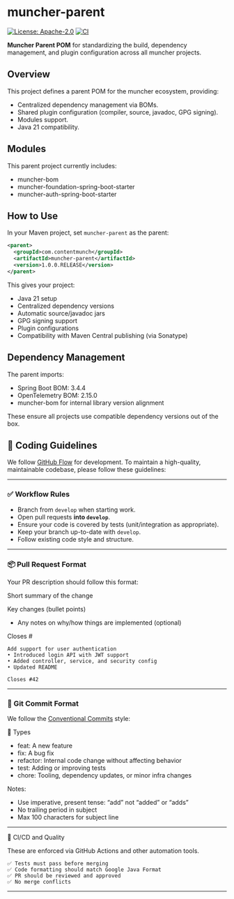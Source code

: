 # muncher-parent 
[![License: Apache-2.0](https://img.shields.io/badge/license-Apache%202.0-blue.svg)](./LICENSE)
[![CI](https://github.com/contentmunch/muncher-parent/actions/workflows/maven.yml/badge.svg)](https://github.com/contentmunch/muncher-parent/actions)


**Muncher Parent POM** for standardizing the build, dependency management, and plugin configuration across all muncher projects.

## Overview

This project defines a parent POM for the muncher ecosystem, providing:

- Centralized dependency management via BOMs.
- Shared plugin configuration (compiler, source, javadoc, GPG signing).
- Modules support.
- Java 21 compatibility.

## Modules

This parent project currently includes:

- muncher-bom
- muncher-foundation-spring-boot-starter
- muncher-auth-spring-boot-starter

## How to Use

In your Maven project, set `muncher-parent` as the parent:

```xml
<parent>
  <groupId>com.contentmunch</groupId>
  <artifactId>muncher-parent</artifactId>
  <version>1.0.0.RELEASE</version>
</parent>
```
This gives your project:
* Java 21 setup
* Centralized dependency versions
* Automatic source/javadoc jars
* GPG signing support
* Plugin configurations
* Compatibility with Maven Central publishing (via Sonatype)

## Dependency Management

The parent imports:
* Spring Boot BOM: 3.4.4
* OpenTelemetry BOM: 2.15.0
* muncher-bom for internal library version alignment

These ensure all projects use compatible dependency versions out of the box.

## 🧭 Coding Guidelines

We follow [GitHub Flow](https://guides.github.com/introduction/flow/) for development. To maintain a high-quality, maintainable codebase, please follow these guidelines:

---

### ✅ Workflow Rules

- Branch from `develop` when starting work.
- Open pull requests **into `develop`**.
- Ensure your code is covered by tests (unit/integration as appropriate).
- Keep your branch up-to-date with `develop`.
- Follow existing code style and structure.

---

### 📦 Pull Request Format

Your PR description should follow this format:

Short summary of the change
	
Key changes (bullet points)
	
* Any notes on why/how things are implemented (optional)

Closes #

```
Add support for user authentication
• Introduced login API with JWT support
• Added controller, service, and security config
• Updated README

Closes #42

```

---

### 📝 Git Commit Format

We follow the [Conventional Commits](https://www.conventionalcommits.org/en/v1.0.0/) style:

🎯 Types

* feat: A new feature
* fix: A bug fix
* refactor: Internal code change without affecting behavior
* test: Adding or improving tests
* chore: Tooling, dependency updates, or minor infra changes

Notes:

* Use imperative, present tense: “add” not “added” or “adds”
* No trailing period in subject
* Max 100 characters for subject line

---
🧪 CI/CD and Quality

These are enforced via GitHub Actions and other automation tools.

	✅ Tests must pass before merging
	✅ Code formatting should match Google Java Format
	✅ PR should be reviewed and approved
	✅ No merge conflicts
---

